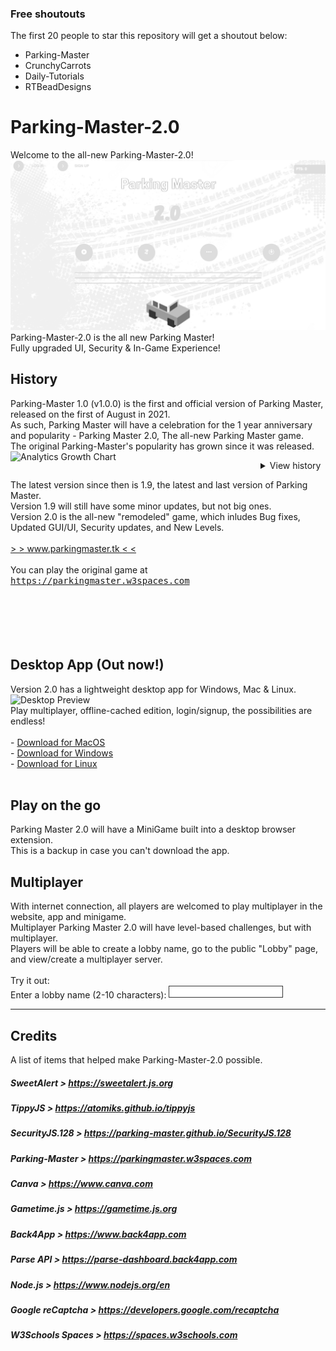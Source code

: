 ### Free shoutouts
The first 20 people to star this repository will get a shoutout below:
- Parking-Master
- CrunchyCarrots
- Daily-Tutorials
- RTBeadDesigns
# Parking-Master-2.0
Welcome to the all-new Parking-Master-2.0!
<img src="preview.png" />
Parking-Master-2.0 is the all new Parking Master!
<br>
Fully upgraded UI, Security & In-Game Experience!
<br>
## History
Parking-Master 1.0 (v1.0.0) is the first and official version of Parking Master, released on the first of August in 2021.
<br>
As such, Parking Master will have a celebration for the 1 year anniversary and popularity - Parking Master 2.0, The all-new Parking Master game.
<br>
The original Parking-Master's popularity has grown since it was released.
<img align="left" alt="Analytics Growth Chart" src="https://user-images.githubusercontent.com/88283567/167962660-0eb83720-109c-4655-9626-d421d0911f68.png" width="400" />
<br>
<details>
<summary>View history</summary>
<br>
<br>
v1.9
<img src="https://user-images.githubusercontent.com/88283567/164757620-85fd5706-5ef0-4214-882f-1706ae7071e2.png" />
<br>
v1.6
<img src="https://user-images.githubusercontent.com/88283567/164759776-8c5aff07-a96b-44f3-a4d9-9459bdcca2f1.png" />
<br>
< v1.0 (in production)
<img src="https://user-images.githubusercontent.com/88283567/164761406-fb962e3a-d0e9-45e9-b265-6236ee649efe.png" />
<br>
</details>

The latest version since then is 1.9, the latest and last version of Parking Master.
<br>
Version 1.9 will still have some minor updates, but not big ones.
<br>
Version 2.0 is the all-new "remodeled" game, which inludes Bug fixes, Updated GUI/UI, Security updates, and New Levels.
<br>
<br>
[\> \><u> www.parkingmaster.tk </u>\< \<](https://www.parkingmaster.tk)
<br>
<br>
You can play the original game at <kbd>https://parkingmaster.w3spaces.com</kbd>
<br>
<br>
<br>
<br>
<br>
<br>
<h2 align="left">Desktop App (Out now!)</h2>
Version 2.0 has a lightweight desktop app for Windows, Mac & Linux.
<br>
<img width="600" src="https://raw.githubusercontent.com/Parking-Master/Parking-Master-2.0/main/preview.gif" alt="Desktop Preview" />
<br>
Play multiplayer, offline-cached edition, login/signup, the possibilities are endless!
<br>
<br>
- <a href="https://parkingmaster.tk/Parking Master 2.0 (Mac v1).zip" rel="nofollow">Download for MacOS</a><br>
- <a href="https://parkingmaster.tk/Parking Master 2.0 (Win v1).zip" rel="nofollow">Download for Windows</a><br>
- <a href="https://parkingmaster.tk/Parking Master 2.0 (Lin v1).zip" rel="nofollow">Download for Linux</a><br>
<br>
<h2>Play on the go</h2>
Parking Master 2.0 will have a MiniGame built into a desktop browser extension.
<br>
This is a backup in case you can't download the app.
<h2>Multiplayer</h2>
With internet connection, all players are welcomed to play multiplayer in the website, app and minigame.
<br>
Multiplayer Parking Master 2.0 will have level-based challenges, but with multiplayer.
<br>
Players will be able to create a lobby name, go to the public "Lobby" page, and view/create a multiplayer server.
<br>
<br>
Try it out:
<br>
Enter a lobby name (2-10 characters): <svg align="left" fill="none" viewBox="0 0 240 20" width="240" height="20" xmlns="http://www.w3.org/2000/svg"> <foreignObject width="100%" height="100%"><div xmlns="http://www.w3.org/1999/xhtml"><form action="https://parkingmaster.tk/multiplayer.html" target="_blank" method="get"><input type="text" style="background:#fff;caret-color:#333;border:1px solid #333;outline:none!important;color:#333;" /></form></div></foreignObject></svg>
<hr>
<h2>Credits</h2>
A list of items that helped make Parking-Master-2.0 possible.

##### SweetAlert \> https://sweetalert.js.org
##### TippyJS \> https://atomiks.github.io/tippyjs
##### SecurityJS.128 \> https://parking-master.github.io/SecurityJS.128
##### Parking-Master \> https://parkingmaster.w3spaces.com
##### Canva \> https://www.canva.com
##### Gametime.js \> https://gametime.js.org
##### Back4App \> https://www.back4app.com
##### Parse API \> https://parse-dashboard.back4app.com
##### Node.js \> https://www.nodejs.org/en
##### Google reCaptcha \> https://developers.google.com/recaptcha
##### W3Schools Spaces \> https://spaces.w3schools.com

